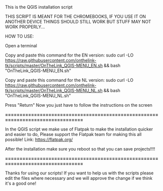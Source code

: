 This is the QGIS installation script

THIS SCRIPT IS MEANT FOR THE CHROMEBOOKS, IF YOU USE IT ON ANOTHER DEVICE THINGS SHOULD STILL WORK BUT STUFF MAY NOT WORK PROPERLY...


HOW TO USE:

Open a terminal

Copy and paste this command for the EN version:
sudo curl -LO https://raw.githubusercontent.com/onthelink-tk/scripts/master/OnTheLink_QGIS-MENU_EN.sh && bash "OnTheLink_QGIS-MENU_EN.sh"

Copy and paste this command for the NL version:
sudo curl -LO https://raw.githubusercontent.com/onthelink-tk/scripts/master/OnTheLink_QGIS-MENU_NL.sh && bash "OnTheLink_QGIS-MENU_NL.sh"


Press "Return"
Now you just have to follow the instructions on the screen


**================================================================================**

In the QGIS script we make use of Flatpak to make the installation quicker and easier to do,
Please support the Flatpak team for making this all possible!
Link: https://flatpak.org/


After the installation make sure you reboot so that you can save projects!!!!

**================================================================================**

Thanks for using our scripts! If you want to help us with the scripts please edit the files where necessary and we will approve the change if we think it's a good one!
